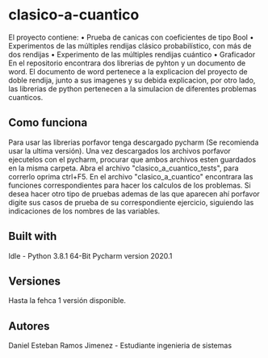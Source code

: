 # clasico-a-cuantico
El proyecto contiene:
• Prueba de canicas con coeficientes de tipo Bool
• Experimentos de las múltiples rendijas clásico probabilístico, con más de dos rendijas
• Experimento de las múltiples rendijas cuántico
• Graficador
En el repositorio encontrara dos librerias de pyhton y un documento de word. El documento de word pertenece a la explicacion del proyecto de doble rendija, junto a sus imagenes y su debida explicacion, por otro lado, las librerias de python pertenecen a la simulacion de diferentes problemas cuanticos.
## Como funciona
Para usar las librerias porfavor tenga descargado pycharm (Se recomienda usar la ultima versión). Una vez descargados los archivos porfavor ejecutelos con el pycharm, procurar que ambos archivos esten guardados en la misma carpeta. Abra el archivo "clasico_a_cuantico_tests", para correrlo oprima ctrl+F5. En el archivo "clasico_a_cuantico" encontrara las funciones correspondientes para hacer los calculos de los problemas.
Si desea hacer otro tipo de pruebas ademas de las que aparecen ahí porfavor digite sus casos de prueba de su correspondiente ejercicio, siguiendo las indicaciones de los nombres de las variables.
## Built with
Idle - Python 3.8.1 64-Bit
Pycharm version 2020.1
## Versiones
Hasta la fehca 1 versión disponible.
## Autores
Daniel Esteban Ramos Jimenez - Estudiante ingenieria de sistemas
